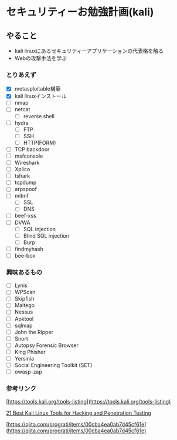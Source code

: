 # セキュリティーお勉強計画(kali)

## やること

- kali linuxにあるセキュリティーアプリケーションの代表格を触る
- Webの攻撃手法を学ぶ


### とりあえず

- [x] metasploitable構築
- [x] kali linuxインストール
- [ ] nmap
- [ ] netcat
  - [ ] reverse shell
- [ ] hydra
  - [ ] FTP
  - [ ] SSH
  - [ ] HTTP(FORM)
- [ ] TCP backdoor
- [ ] msfconsole
- [ ] Wireshark
- [ ] Xplico
- [ ] tshark
- [ ] tcpdump
- [ ] arpspoof
- [ ] mitmf
  - [ ] SSL
  - [ ] DNS
- [ ] beef-xss
- [ ] DVWA
  - [ ] SQL injection
  - [ ] Blind SQL injection
  - [ ] Burp
- [ ] findmyhash
- [ ] bee-box

### 興味あるもの

- [ ] Lynis
- [ ] WPScan
- [ ] Skipfish
- [ ] Maltego
- [ ] Nessus
- [ ] Apktool
- [ ] sqlmap
- [ ] John the Ripper
- [ ] Snort
- [ ] Autopsy Forensic Browser
- [ ] King Phisher
- [ ] Yersinia
- [ ] Social Engineering Toolkit (SET)
- [ ] owasp-zap

### 参考リンク

[https://tools.kali.org/tools-listing](https://tools.kali.org/tools-listing)

[21 Best Kali Linux Tools for Hacking and Penetration Testing](https://itsfoss.com/best-kali-linux-tools/)

[https://qiita.com/prograti/items/00cba4ea0ab7d45cf61e](https://qiita.com/prograti/items/00cba4ea0ab7d45cf61e)
